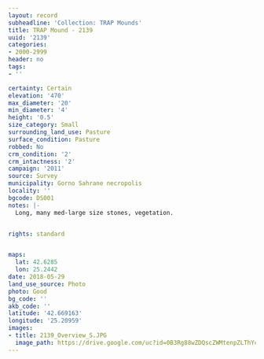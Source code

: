 ```yaml
---
layout: record
subheadline: 'Collection: TRAP Mounds'
title: TRAP Mound - 2139
uuid: '2139'
categories:
- 2000-2999
header: no
tags:
- ''

certainty: Certain
elevation: '470'
max_diameter: '20'
min_diameter: '4'
height: '0.5'
size_category: Small
surrounding_land_use: Pasture
surface_condition: Pasture
robbed: No
crm_condition: '2'
crm_intactness: '2'
campaign: '2011'
source: Survey
municipality: Gorno Sahrane necropolis
locality: ''
bgcode: DS001
notes: |-
  Long, many med-large size stones, vegetation.


rights: standard


maps:
  lat: 42.6285
  lon: 25.2442
date: 2018-05-29
land_use_source: Photo
photo: Good
bg_code: ''
akb_code: ''
latitude: '42.669163'
longitude: '25.20959'
images:
- title: 2139_Overview_S.JPG
  image_path: https://drive.google.com/uc?id=0B3Rg88wZDQscZWMtenpZLThYcGc
---
```

